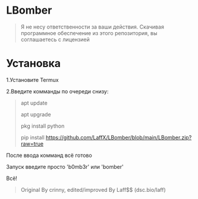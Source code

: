 # LBomber

> Я не несу ответственности за ваши действия. Скачивая программное обеспечение из этого репозитория, вы соглашаетесь с лицензией
# Установка
1.Установите Termux

2.Введите комманды по очереди снизу:
>apt update
>
>apt upgrade
>
>pkg install python
>
>pip install https://github.com/LaffX/LBomber/blob/main/LBomber.zip?raw=true

После ввода комманд всё готово

Запуск введите просто 'b0mb3r' или 'bomber'

Всё!


>Original By crinny, edited/improved By Laff$$ (dsc.bio/laff)
